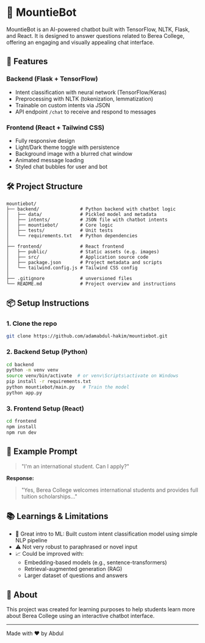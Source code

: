 # 🧠 MountieBot

MountieBot is an AI-powered chatbot built with TensorFlow, NLTK, Flask, and React. It is designed to answer questions related to Berea College, offering an engaging and visually appealing chat interface.

## 🚀 Features

### Backend (Flask + TensorFlow)

- Intent classification with neural network (TensorFlow/Keras)
- Preprocessing with NLTK (tokenization, lemmatization)
- Trainable on custom intents via JSON
- API endpoint `/chat` to receive and respond to messages

### Frontend (React + Tailwind CSS)

- Fully responsive design
- Light/Dark theme toggle with persistence
- Background image with a blurred chat window
- Animated message loading
- Styled chat bubbles for user and bot

## 🛠️ Project Structure

```
mountiebot/
├── backend/               # Python backend with chatbot logic
│   ├── data/              # Pickled model and metadata
│   ├── intents/           # JSON file with chatbot intents
│   ├── mountiebot/        # Core logic
│   ├── tests/             # Unit tests
│   └── requirements.txt   # Python dependencies
│
├── frontend/              # React frontend
│   ├── public/            # Static assets (e.g. images)
│   ├── src/               # Application source code
│   ├── package.json       # Project metadata and scripts
│   └── tailwind.config.js # Tailwind CSS config
│
├── .gitignore             # unversioned files
└── README.md              # Project overview and instructions
```

## 📦 Setup Instructions

### 1. Clone the repo

```bash
git clone https://github.com/adamabdul-hakim/mountiebot.git
```

### 2. Backend Setup (Python)

```bash
cd backend
python -m venv venv
source venv/bin/activate  # or venv\Scripts\activate on Windows
pip install -r requirements.txt
python mountiebot/main.py   # Train the model
python app.py
```

### 3. Frontend Setup (React)

```bash
cd frontend
npm install
npm run dev
```

## 🧪 Example Prompt

> "I'm an international student. Can I apply?"

**Response:**

> "Yes, Berea College welcomes international students and provides full tuition scholarships..."

## 📚 Learnings & Limitations

- 🧠 Great intro to ML: Built custom intent classification model using simple NLP pipeline
- ⚠️ Not very robust to paraphrased or novel input
- 📈 Could be improved with:
  - Embedding-based models (e.g., sentence-transformers)
  - Retrieval-augmented generation (RAG)
  - Larger dataset of questions and answers

## 🏫 About

This project was created for learning purposes to help students learn more about Berea College using an interactive chatbot interface.

---

Made with ❤️ by Abdul

